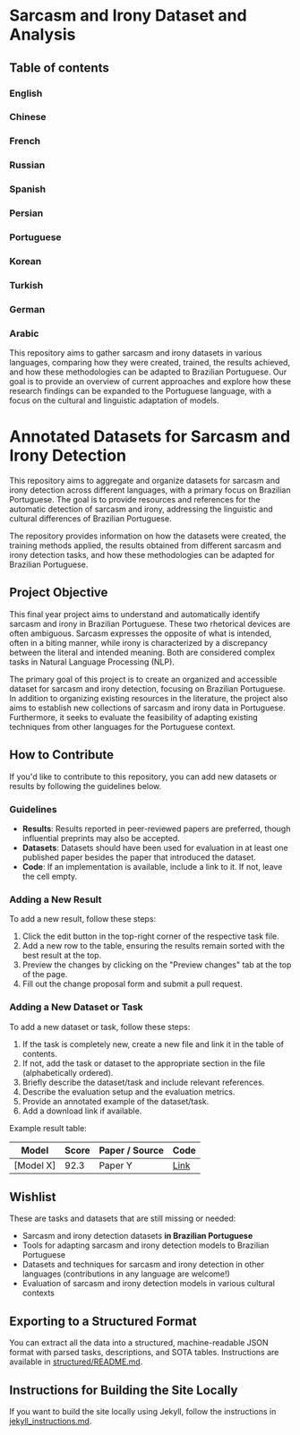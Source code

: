 # Sarcasm and Irony Dataset and Analysis

## Table of contents

### English



### Chinese



### French



### Russian



### Spanish



### Persian



### Portuguese



### Korean



### Turkish



### German



### Arabic



This repository aims to gather sarcasm and irony datasets in various languages, comparing how they were created, trained, the results achieved, and how these methodologies can be adapted to Brazilian Portuguese. Our goal is to provide an overview of current approaches and explore how these research findings can be expanded to the Portuguese language, with a focus on the cultural and linguistic adaptation of models.

# Annotated Datasets for Sarcasm and Irony Detection

This repository aims to aggregate and organize datasets for sarcasm and irony detection across different languages, with a primary focus on Brazilian Portuguese. The goal is to provide resources and references for the automatic detection of sarcasm and irony, addressing the linguistic and cultural differences of Brazilian Portuguese.

The repository provides information on how the datasets were created, the training methods applied, the results obtained from different sarcasm and irony detection tasks, and how these methodologies can be adapted for Brazilian Portuguese.

## Project Objective

This final year project aims to understand and automatically identify sarcasm and irony in Brazilian Portuguese. These two rhetorical devices are often ambiguous. Sarcasm expresses the opposite of what is intended, often in a biting manner, while irony is characterized by a discrepancy between the literal and intended meaning. Both are considered complex tasks in Natural Language Processing (NLP).

The primary goal of this project is to create an organized and accessible dataset for sarcasm and irony detection, focusing on Brazilian Portuguese. In addition to organizing existing resources in the literature, the project also aims to establish new collections of sarcasm and irony data in Portuguese. Furthermore, it seeks to evaluate the feasibility of adapting existing techniques from other languages for the Portuguese context.

## How to Contribute

If you'd like to contribute to this repository, you can add new datasets or results by following the guidelines below.

### Guidelines

- **Results**: Results reported in peer-reviewed papers are preferred, though influential preprints may also be accepted.
- **Datasets**: Datasets should have been used for evaluation in at least one published paper besides the paper that introduced the dataset.
- **Code**: If an implementation is available, include a link to it. If not, leave the cell empty.

### Adding a New Result

To add a new result, follow these steps:

1. Click the edit button in the top-right corner of the respective task file.
2. Add a new row to the table, ensuring the results remain sorted with the best result at the top.
3. Preview the changes by clicking on the "Preview changes" tab at the top of the page.
4. Fill out the change proposal form and submit a pull request.

### Adding a New Dataset or Task

To add a new dataset or task, follow these steps:

1. If the task is completely new, create a new file and link it in the table of contents.
2. If not, add the task or dataset to the appropriate section in the file (alphabetically ordered).
3. Briefly describe the dataset/task and include relevant references.
4. Describe the evaluation setup and the evaluation metrics.
5. Provide an annotated example of the dataset/task.
6. Add a download link if available.

Example result table:

| Model           | Score    | Paper / Source  | Code  |
|-----------------|----------|-----------------|-------|
| [Model X]       | 92.3     | Paper Y         | [Link](https://link_to_code.com) |

## Wishlist

These are tasks and datasets that are still missing or needed:

- Sarcasm and irony detection datasets **in Brazilian Portuguese**
- Tools for adapting sarcasm and irony detection models to Brazilian Portuguese
- Datasets and techniques for sarcasm and irony detection in other languages (contributions in any language are welcome!)
- Evaluation of sarcasm and irony detection models in various cultural contexts

## Exporting to a Structured Format

You can extract all the data into a structured, machine-readable JSON format with parsed tasks, descriptions, and SOTA tables. Instructions are available in [structured/README.md](structured/README.md).

## Instructions for Building the Site Locally

If you want to build the site locally using Jekyll, follow the instructions in [jekyll_instructions.md](jekyll_instructions.md).


